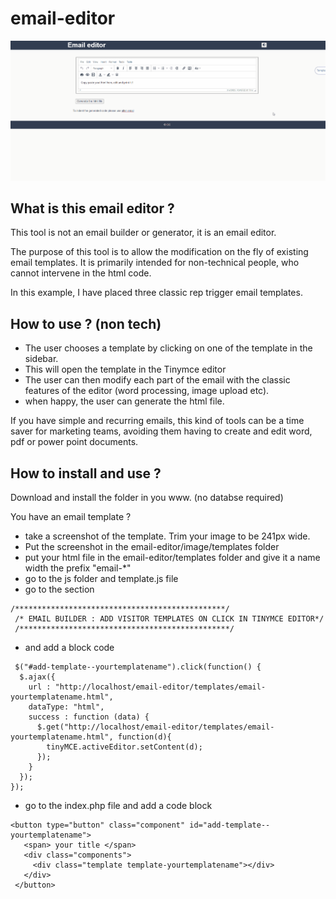 # email-editor

![easy%20autocomplete](https://github.com/matthieuSolente/email-editor/blob/73382d26abcc8a5d671b30f50444d5f0b6d83783/easy%20autocomplete.gif)

## What is this email editor ?

This tool is not an email builder or generator, it is an email editor. 

The purpose of this tool is to allow the modification on the fly of existing email templates. It is primarily intended for non-technical people, who cannot intervene in the html code.

In this example, I have placed three classic rep trigger email templates. 

## How to use ? (non tech)

- The user chooses a template by clicking on one of the template in the sidebar.
- This will open the template in the Tinymce editor
- The user can then modify each part of the email with the classic features of the editor (word processing, image upload etc). 
- when happy, the user can generate the html file.

If you have simple and recurring emails, this kind of tools can be a time saver for marketing teams, avoiding them having to create and edit word, pdf or power point documents.

## How to install and use ?

Download and install the folder in you www. (no databse required)

You have an email template ?
- take a screenshot of the template. Trim your image to be 241px wide.
- Put the screenshot in the email-editor/image/templates folder
- put your html file in the email-editor/templates folder and give it a name width the prefix "email-*"
- go to the js folder and template.js file
- go to the section  
```
/***********************************************/
 /* EMAIL BUILDER : ADD VISITOR TEMPLATES ON CLICK IN TINYMCE EDITOR*/   
 /***********************************************/
 ```
- and add a block code
 
 ```
  $("#add-template--yourtemplatename").click(function() {
   $.ajax({
     url : "http://localhost/email-editor/templates/email-yourtemplatename.html",
     dataType: "html",
     success : function (data) {              
       $.get("http://localhost/email-editor/templates/email-yourtemplatename.html", function(d){
         tinyMCE.activeEditor.setContent(d);
       });
     }
   });
 });
 ```
 
 - go to the index.php file and add a code block
 ```
 <button type="button" class="component" id="add-template--yourtemplatename">
    <span> your title </span>
    <div class="components">
      <div class="template template-yourtemplatename"></div>
    </div>
  </button>
 ```       
        
